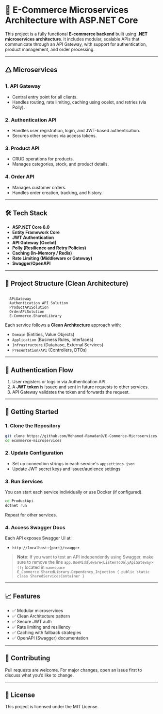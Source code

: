 # 💼 E-Commerce Microservices Architecture with ASP.NET Core

This project is a fully functional **E-commerce backend** built using **.NET microservices architecture**. It includes modular, scalable APIs that communicate through an API Gateway, with support for authentication, product management, and order processing.

---

## 🛆 Microservices

### 1. **API Gateway**
- Central entry point for all clients.
- Handles routing, rate limiting, caching using ocelot, and retries (via Polly).

### 2. **Authentication API**
- Handles user registration, login, and JWT-based authentication.
- Secures other services via access tokens.

### 3. **Product API**
- CRUD operations for products.
- Manages categories, stock, and product details.

### 4. **Order API**
- Manages customer orders.
- Handles order creation, tracking, and history.

---

## 🛠️ Tech Stack

- **ASP.NET Core 8.0**
- **Entity Framework Core**
- **JWT Authentication**
- **API Gateway (Ocelot)**
- **Polly (Resilience and Retry Policies)**
- **Caching (In-Memory / Redis)**
- **Rate Limiting (Middleware or Gateway)**
- **Swagger/OpenAPI**

---

## 📂 Project Structure (Clean Architecture)

```

  APiGateway
  Authentication_API_Solution
  ProductAPISolution
  OrderAPiSolution
  E-Commerce.SharedLibrary
```

Each service follows a **Clean Architecture** approach with:

- `Domain` (Entities, Value Objects)
- `Application` (Business Rules, Interfaces)
- `Infrastructure` (Database, External Services)
- `Presentation/API` (Controllers, DTOs)



---

## 🔐 Authentication Flow

1. User registers or logs in via Authentication API.
2. A **JWT token** is issued and sent in future requests to other services.
3. API Gateway validates the token and forwards the request.

---

## 🚀 Getting Started

### 1. Clone the Repository

```bash
git clone https://github.com/Mohamed-Ramadan9/E-Commerce-Microservices.git
cd ecommerce-microservices
```

### 2. Update Configuration

- Set up connection strings in each service's `appsettings.json`
- Update JWT secret keys and issuer/audience settings

### 3. Run Services

You can start each service individually or use Docker (if configured).

```bash
cd ProductApi
dotnet run
```

Repeat for other services.

### 4. Access Swagger Docs

Each API exposes Swagger UI at:

- `http://localhost:{port}/swagger`

> **Note:** If you want to test an API independently using Swagger, make sure to remove the line `app.UseMiddleware<ListenToOnlyApiGateway>();` located in `namespace E_Commerce.SharedLibrary.Dependency_Injection { public static class SharedServicesContainer }`

---

## 📈 Features

- ✅ Modular microservices
- ✅ Clean Architecture pattern
- ✅ Secure JWT auth
- ✅ Rate limiting and resiliency
- ✅ Caching with fallback strategies
- ✅ OpenAPI (Swagger) documentation

---

## 🤝 Contributing

Pull requests are welcome. For major changes, open an issue first to discuss what you’d like to change.

---

## 📝 License

This project is licensed under the MIT License.


